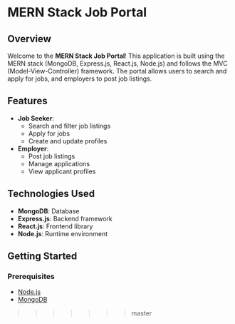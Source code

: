 
# **MERN Stack Job Portal**

## **Overview**

Welcome to the **MERN Stack Job Portal**! This application is built using the MERN stack (MongoDB, Express.js, React.js, Node.js) and follows the MVC (Model-View-Controller) framework. The portal allows users to search and apply for jobs, and employers to post job listings.

## **Features**

- **Job Seeker**:
  - Search and filter job listings
  - Apply for jobs
  - Create and update profiles
- **Employer**:
  - Post job listings
  - Manage applications
  - View applicant profiles

## **Technologies Used**

- **MongoDB**: Database
- **Express.js**: Backend framework
- **React.js**: Frontend library
- **Node.js**: Runtime environment

## **Getting Started**

### **Prerequisites**

- [Node.js](https://nodejs.org/)
- [MongoDB](https://www.mongodb.com/)
>>>>>>> master
